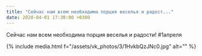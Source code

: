 ```yaml
---
title: "Сейчас нам всем необходима порция веселья и радост..."
date: 2020-04-01 17:38:00 +0300
---
```


Сейчас нам всем необходима порция веселья и радости!
#1апреля

{% include media.html f="/assets/vk_photos/3/1HvkbQzJNc0.jpg" alt="" %}
